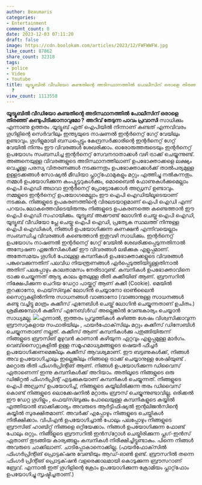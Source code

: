 ```yaml
---
author: Beaumaris
categories:
- Entertainment
comment_count: 0
date: 2023-12-03 07:11:20
draft: false
image: https://cdn.boolokam.com/articles/2023/12/FWFWWFW.jpg
like_count: 87862
share_count: 32318
tags:
- police
- Video
- Youtube
title: യൂട്യൂബില്‍ വീഡിയോ കണ്ടതിന്റെ അടിസ്ഥാനത്തില്‍ പോലീസിന് ഒരാളെ തിരഞ്ഞ് കണ്ടുപിടിക്കാനാവുമോ
  ?
view_count: 1113558
---
```


**യൂട്യൂബില്‍ വീഡിയോ കണ്ടതിന്റെ അടിസ്ഥാനത്തില്‍ പോലീസിന് ഒരാളെ തിരഞ്ഞ് കണ്ടുപിടിക്കാനാവുമോ ?** **അറിവ് തേടുന്ന പാവം പ്രവാസി** സാധിക്കും എന്നാണു ഉത്തരം .യൂട്യൂബ് ഏത് ഐപിയില്‍ നിന്നാണ് കണ്ടത് എന്നവിവരം ഗൂഗിളിന്റെ സെര്‍വറിലും ഇന്ത്യയുടെ നാഷണല്‍ ഇന്റര്‍നെറ്റ് ഗേറ്റ് വേയിലും ഉണ്ടാവും. ഗൂഗിളുമായി ബന്ധപ്പെട്ടും കേന്ദ്രസര്‍ക്കാരിന്റെ ഇന്റര്‍നെറ്റ് ഗേറ്റ് വേയില്‍ നിന്നും ഈ വിവരങ്ങള്‍ ശേഖരിക്കാം. ഓരോരുത്തരുടെയും ഇന്റര്‍നെറ്റ് ഉപയോഗം സംബന്ധിച്ച ഇന്റര്‍നെറ്റ് സേവനദാതാക്കള്‍ വഴി ട്രാക്ക് ചെയ്യുന്നുണ്ട്. അങ്ങനെയുള്ള വിവരങ്ങളുടെ അടിസ്ഥാനത്തിലാണ് ഉപഭോക്താക്കളെ ലക്ഷ്യം വെച്ചുള്ള പരസ്യ വിതരണങ്ങള്‍ നടക്കുന്നതും ഉപഭോക്താക്കള്‍ക്ക് താല്‍പര്യമുള്ള ഉള്ളടക്കങ്ങള്‍ സോഷ്യല്‍ മീഡിയാ പ്ലാറ്റ്‌ഫോമുകളും മറ്റും എത്തിച്ചു നല്‍കുന്നതും. നമ്മള്‍ ഉപയോഗിക്കുന്ന കംപ്യൂട്ടറുകള്‍ക്കും, മൊബൈല്‍ ഫോണുകള്‍ക്കുമെല്ലാം ഐപി ഐഡി അഥവാ ഇന്റര്‍നെറ്റ് പ്രോട്ടോക്കോള്‍ അഡ്രസ് ഉണ്ടാവും. നമ്മളുടെ ഇന്റര്‍നെറ്റ് ഉപയോഗമെല്ലാം ഈ ഐപി ഐഡിയിലൂടെയാണ് നടക്കുക. നിങ്ങളുടെ ഉപകരണത്തിന്റെ വിരലടയാളമാണ് ഐപി ഐഡി എന്ന് പറയാം.ലോകത്തെവിടെയിരുന്നും നിങ്ങളുടെ ഉപകരണത്തെ കണ്ടെത്താന്‍ ഈ ഐപി ഐഡി സഹായിക്കും. യൂട്യൂബ് അക്കൗണ്ട് ലോഗിന്‍ ചെയ്ത ഐപി ഐഡി, യൂട്യൂബ് വീഡിയോ പ്ലേ ചെയ്ത ഐപി ഐഡി, പ്രത്യേക സ്ഥലത്ത് നിന്നുള്ള ഐപി ഐഡികള്‍, നിങ്ങള്‍ ഉപയോഗിക്കുന്ന കണക്ഷന്‍ എന്നിവയെല്ലാം സംബന്ധിച്ച വിവരങ്ങള്‍ കണ്ടെത്താന്‍ ഇതുവഴി സാധിക്കും. ഇന്റര്‍നെറ്റ് ഉപയോഗം നാഷണല്‍ ഇന്റര്‍നെറ്റ് ഗേറ്റ് വേയില്‍ ശേഖരിക്കപ്പെടുന്നതിനാല്‍ അന്വേഷണ ഏജന്‍സികള്‍ക്ക് ഈ വിവരങ്ങള്‍ ലഭിക്കുക എളുപ്പമാണ്. അതേസമയം ഗൂഗിള്‍ പോലുള്ള കമ്പനികള്‍ ഉപഭോക്താക്കളുടെ വിവരങ്ങള്‍ പങ്കുവെക്കുന്നതിന് പലവിധ നിയന്ത്രണങ്ങള്‍ ഏര്‍പ്പെടുത്തിയിട്ടുള്ളതിനാല്‍ അതിന് പലപ്പോഴും കാലതാമസം നേരിടാറുണ്ട്. കമ്പനികള്‍ ഉപഭോക്താവിനെ ട്രാക്കു ചെയ്യുന്നത് ആദ്യ കാലം മുതലുള്ള രീതി കുക്കീയിങ് ആണ്. ബ്രൗസറില്‍ നിക്ഷേപിക്കുന്ന ചെറിയ ഡേറ്റാ പായ്ക്കറ്റ് ആണ് കുക്കീ (Cookie). മെയിൽ തുറക്കാനോ, ഫെയ്‌സ്ബുക് ലോഗിൻ ചെയ്യാനോ ഓണ്‍ലൈന്‍ സൈറ്റുകളില്‍നിന്നു സാധനങ്ങള്‍ വാങ്ങാനോ (വാങ്ങാനുള്ള സാധനങ്ങള്‍ കണ്ടു വച്ചിട്ടു മാത്രം കുക്കീസ് എനേബിള്‍ ചെയ്ത് ലോഗിന്‍ ചെയ്യുന്നതാണ് ഉചിതം.) ശ്രമിക്കുമ്പോള്‍ കുക്കീസ് എനേബ്ള്‍ഡ് അല്ലെങ്കില്‍ വേണ്ടകാര്യം ചെയ്യാന്‍ സാധ്യമല്ല. ![](https://cdn.boolokam.com/articles/2023/12/FWFWWFW.jpg)എന്നാല്‍, ഇത്തരം പ്രവൃത്തികള്‍ കഴിഞ്ഞ ശേഷം വിശ്വസിക്കാവുന്ന ബ്രൗസറുകളായ സഫാരിയിലും , ഫയര്‍ഫോക്‌സിലും മറ്റും കുക്കീസ് ഡിസേബിള്‍ ചെയ്യുന്നതാണ് നല്ലത്. കുക്കീസ് ആണ് കമ്പനികള്‍ക്കു പതുങ്ങിയിരുന്ന് നിങ്ങളുടെ ബ്രൗസിങ് മുഴുവന്‍ കാണാന്‍ കഴിയുന്ന ഏറ്റവും എളുപ്പമുള്ള മാര്‍ഗം. വെബ്‌സൈറ്റുകളില്‍ ഉള്ള സമൂഹമാധ്യമങ്ങളുടെ ഷെയര്‍ ഫീച്ചര്‍ ഉപയോഗിക്കണമെങ്കിലും കുക്കീസ് ആവശ്യമാണ്. ഈ ബട്ടണുകള്‍ക്ക്, നിങ്ങള്‍ അവ ഉപയോഗിച്ചാലും ഇല്ലെങ്കിലും നിങ്ങളെ ട്രാക്ക് ചെയ്യാനുള്ള ശേഷിയുണ്ട് . മറ്റൊരു രീതി ഫിംഗര്‍പ്രിന്റിങ് ആണ്. നിങ്ങള്‍ ഉപയോഗിക്കുന്ന ഡിവൈസ് ഏതാണെന്ന് ഇന്നു കമ്പനികള്‍ക്ക് അറിയാം. അതിലൂടെ നിങ്ങളുടെ ഒരു ഡിജിറ്റല്‍ ഫിംഗര്‍പ്രിന്റ് എടുക്കുകയാണ് കമ്പനികള്‍ ചെയ്യുന്നത്. നിങ്ങളുടെ ഐപി അഡ്രസ് ഉപയോഗിച്ച്, നിങ്ങളുടെ കയ്യിലിരിക്കുന്ന തരം ഡിവൈസ് കൊണ്ട് നിങ്ങളുടെ ലൊക്കേഷനില്‍ മറ്റാരും ബ്രൗസ് ചെയ്യുന്നുണ്ടാവില്ല. ഒരിക്കല്‍ ഈ ഡേറ്റ ഗൂഗിളും , ഫെയ്‌സ്ബുക്കും പോലെയുള്ള കമ്പനികളുടെ കയ്യില്‍ എത്തിയാല്‍ ബാക്കിക്കാര്യം അവരുടെ ആര്‍ട്ടിഫിഷ്യല്‍ ഇന്റലിജന്‍സിന്റെ കയ്യില്‍ സുരക്ഷിതമാണ്. അവര്‍ക്ക് എപ്പോഴും നിങ്ങളുടെ ചെയ്തികള്‍ നിരീക്ഷിക്കാം. വിപിഎന്‍ ഉപയോഗിച്ചാല്‍ പോലും പലപ്പോഴും നിങ്ങളുടെ ബ്രൗസിങ് ഹാബിറ്റ്സ് നിങ്ങളെ ഒറ്റിയേക്കാം. നിങ്ങള്‍ ഉപയോഗിക്കുന്ന ഫോണ്ട് പോലും ഒറ്റും. നിങ്ങളുടെ ബ്രൗസറില്‍ ഇന്‍സ്‌റ്റോള്‍ ചെയ്തിരിക്കുന്ന പ്ലഗ്-ഇന്‍സ് ഏതാണ് തുടങ്ങിയ കാര്യങ്ങളും കമ്പനികള്‍ നിരീക്ഷിച്ചിട്ടുണ്ടാകും. പിന്നെ നിങ്ങള്‍ അവരുടെ ചാക്കിലാണ്. ചാടിപ്പോകാനൊക്കില്ല. (ഫയര്‍ഫോക്‌സില്‍ ഫിംഗര്‍പ്രിന്റിങ് പ്രൊട്ടക്‌ഷനു വേണ്ടിയും ആഡ്-ഓണ്‍ ഉണ്ട്. ബ്രൗസറില്‍ തന്നെ ഫിംഗര്‍ പ്രിന്റിങ് പ്രൊട്ടക്‌ഷന്‍ വളരെക്കാലമായി കൊടുക്കുന്ന ബ്രൗസറാണ് ബ്രേവ്. എന്നാല്‍ ഇത് ഗൂഗിളിന്റെ ക്രോം ഉപയോഗിക്കുന്ന ക്രോമിയം പ്ലാറ്റ്‌ഫോം ഉപയോഗിച്ചു സൃഷ്ടിച്ചതാണ്.)
